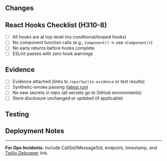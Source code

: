 ## Changes

<!-- Brief description of what changed -->

## React Hooks Checklist (H310-8)

- [ ] All hooks are at top-level (no conditional/looped hooks)
- [ ] No component function calls (e.g., `Component()` → use `<Component/>`)
- [ ] No early returns before hooks complete
- [ ] ESLint passes with zero hook warnings

## Evidence

- [ ] Evidence attached (links to `/ops/twilio-evidence` or test results)
- [ ] Synthetic-smoke passing ([latest run](https://github.com/apex-business-systems/tradeline247/actions/workflows/synthetic-smoke.yml))
- [ ] No new secrets in repo (all secrets go to GitHub environments)
- [ ] Store disclosure unchanged or updated (if applicable)

## Testing

<!-- How was this tested? -->

## Deployment Notes

<!-- Any special deployment considerations? -->

---

**For Ops Incidents:** Include CallSid/MessageSid, endpoint, timestamp, and [Twilio Debugger](https://console.twilio.com/us1/monitor/debugger) link.
